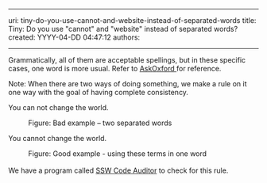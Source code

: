 

---
uri: tiny-do-you-use-cannot-and-website-instead-of-separated-words
title: Tiny: Do you use "cannot" and "website" instead of separated words?
created: YYYY-04-DD 04:47:12
authors:

---




<span class='intro'> <p>​​Grammatically, all of them are acceptable spellings, but in these specific cases, one word is more usual. Refer to&#160;<a href="http&#58;//www.oxforddictionaries.com/definition/english/cannot">AskOxford&#160;</a>for reference.</p><p>Note&#58; When there are two ways of doing something, we make a rule on it one way with the goal of having complete consistency.<br></p> </span>

<p class="ssw15-rteElement-GreyBox">​You&#160;can not&#160;change the world.</p><div><dd class="ssw15-rteElement-FigureBad">Figure&#58; Bad example&#160;– two separated words</dd><p class="ssw15-rteElement-GreyBox">You&#160;cannot&#160;change the world.</p></div><div><dd class="ssw15-rteElement-FigureGood">Figure&#58; Good example - using these terms in one word</dd><div><br></div>We have a program called&#160;<a href="https&#58;//www.ssw.com.au/ssw/CodeAuditor/">SSW Code Auditor​</a>&#160;to check for this rule.​​</div>


